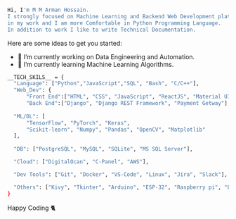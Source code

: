```bash

Hi, I'm M M Arman Hossain.
I strongly focused on Machine Learning and Backend Web Development platforms. I prefer Dynamics
in my work and I am more Comfortable in Python Programming Language.
In addition to work I like to write Technical Documentation.
```

<!--
**Arman170616/Arman170616** is a ✨ _special_ ✨ repository because its `README.md` (this file) appears on your GitHub profile.
-->
Here are some ideas to get you started:

- 🔭 I’m currently working on Data Engineering and Automation.
- 🌱 I’m currently learning Machine Learning Algorithms.

```bash
__TECH_SKILS__ = {
  "Language": ["Python","JavaScript","SQL", "Bash", "C/C++"],
  "Web_Dev": {
      "Front End":["HTML", "CSS", "JavaScript", "ReactJS", "Material UI"],
      "Back End":["Django", "Django REST Framework", "Payment Getway"],  
  
  "ML/DL": [
      "TensorFlow", "PyTorch", "Keras", 
      "Scikit-learn", "Numpy", "Pandas", "OpenCV", "Matplotlib"
  ],
  
  "DB": ["PostgreSQL", "MySQL", "SQLite", "MS SQL Server"],

  "Cloud": ["DigitalOcan", "C-Panel", "AWS"],

  "Dev Tools": ["Git", "Docker", "VS-Code", "Linux", "Jira", "Slack"],

  "Others": ["Kivy", "Tkinter", "Arduino", "ESP-32", "Raspberry pi", "LaTex"],
}

```
Happy Coding 🐈
